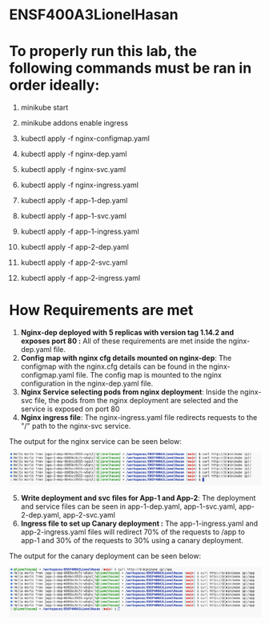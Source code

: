 # ENSF400A3LionelHasan

# To properly run this lab, the following commands must be ran in order ideally:

1. minikube start
2. minikube addons enable ingress
3. kubectl apply -f nginx-configmap.yaml
4. kubectl apply -f nginx-dep.yaml
5. kubectl apply -f nginx-svc.yaml
6. kubectl apply -f nginx-ingress.yaml

7. kubectl apply -f app-1-dep.yaml
8. kubectl apply -f app-1-svc.yaml
9. kubectl apply -f app-1-ingress.yaml

10. kubectl apply -f app-2-dep.yaml
11. kubectl apply -f app-2-svc.yaml
12. kubectl apply -f app-2-ingress.yaml


# How Requirements are met

1. **Nginx-dep deployed with 5 replicas with version tag 1.14.2 and exposes port 80 :** All of these requirements are met inside the nginx-dep.yaml file.
2. **Config map with nginx cfg details mounted on nginx-dep**: The configmap with the nginx.cfg details can be found in the nginx-configmap.yaml file. The config map is mounted to the nginx configuration in the nginx-dep.yaml file. 
3. **Nginx Service selecting pods from nginx deployment**: Inside the nginx-svc file, the pods from the nginx deployment are selected and the service is exposed on port 80
4. **Nginx ingress file**: The nginx-ingress.yaml file redirects requests to the "/" path to the nginx-svc service.

The output for the nginx service can be seen below: 

![alt text](image.png)

5. **Write deployment and svc files for App-1 and App-2**: The deployment and service files can be seen in app-1-dep.yaml, app-1-svc.yaml, app-2-dep.yaml, app-2-svc.yaml 
6. **Ingress file to set up Canary deployment :** The app-1-ingress.yaml and app-2-ingress.yaml files will redirect 70% of the requests to /app to app-1 and 30% of the requests to 30% using a canary deployment. 

The output for the canary deployment can be seen below: 


![alt text](image-1.png)